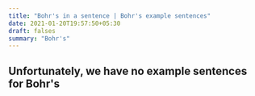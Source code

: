 ```yaml
---
title: "Bohr's in a sentence | Bohr's example sentences"
date: 2021-01-20T19:57:50+05:30
draft: falses
summary: "Bohr's"
---
```

## Unfortunately, we have no example sentences for Bohr's                 
